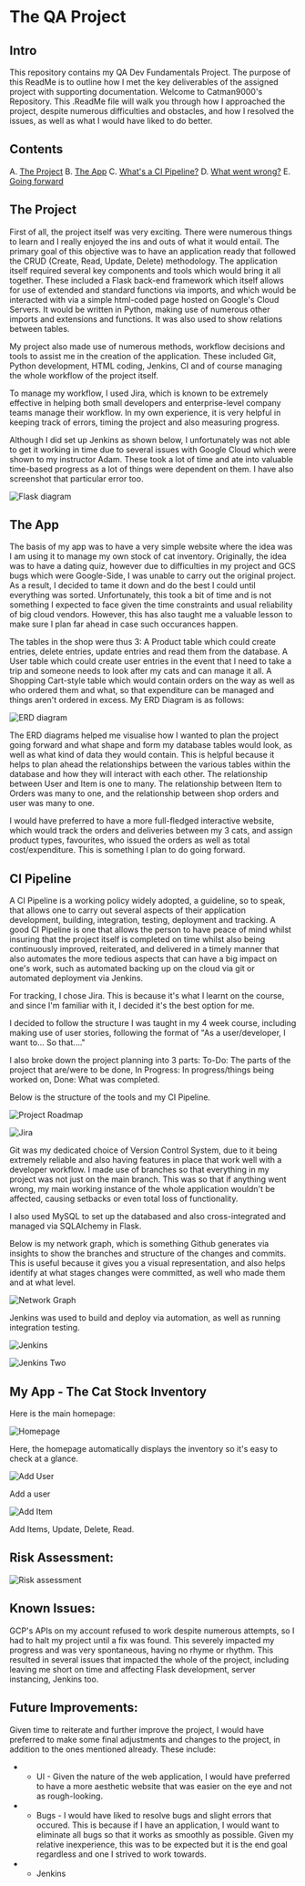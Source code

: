 # The QA Project

## Intro
This repository contains my QA Dev Fundamentals Project. The purpose of this ReadMe is to outline how I met the key deliverables of the assigned project with supporting documentation.
Welcome to Catman9000's Repository. This .ReadMe file will walk you through how I approached the project, despite numerous difficulties and obstacles, and how I resolved the issues, as well as what I would have liked to do better. 

## Contents

A. [The Project](#The-Project)
B. [The App](#The-App)
C. [What's a CI Pipeline?](#Cont-Int-Pipeline)
D. [What went wrong?](#Issues)
E. [Going forward](#For-the-future)


## The Project

First of all, the project itself was very exciting. There were numerous things to learn and I really enjoyed the ins and outs of what it would entail. The primary goal of this objective was to have an application ready that followed the CRUD (Create, Read, Update, Delete) methodology.
The application itself required several key components and tools which would bring it all together. These included a Flask back-end framework which itself allows for use of extended and standard functions via imports, and which would be interacted with via a simple html-coded page hosted on Google's Cloud Servers. It would be written in Python, making use of numerous other imports and extensions and functions. It was also used to show relations between tables.

My project also made use of numerous methods, workflow decisions and tools to assist me in the creation of the application. These included Git, Python development, HTML coding, Jenkins, CI and of course managing the whole workflow of the project itself.

To manage my workflow, I used Jira, which is known to be extremely effective in helping both small developers and enterprise-level company teams manage their workflow. In my own experience, it is very helpful in keeping track of errors, timing the project and also measuring progress. 

Although I did set up Jenkins as shown below, I unfortunately was not able to get it working in time due to several issues with Google Cloud which were shown to my instructor Adam. These took a lot of time and ate into valuable time-based progress as a lot of things were dependent on them. I have also screenshot that particular error too.


![Flask diagram](https://github.com/Catman9000/TheDatingGame/blob/main/ERD.png)

## The App

The basis of my app was to have a very simple website where the idea was I am using it to manage my own stock of cat inventory. Originally, the idea was to have a dating quiz, however due to difficulties in my project and GCS bugs which were Google-Side, I was unable to carry out the original project. As a result, I decided to tame it down and do the best I could until everything was sorted. Unfortunately, this took a bit of time and is not something I expected to face given the time constraints and usual reliability of big cloud vendors. However, this has also taught me a valuable lesson to make sure I plan far ahead in case such occurances happen. 

The tables in the shop were thus 3: 
A Product table which could create entries, delete entries, update entries and read them from the database.
A User table which could create user entries in the event that I need to take a trip and someone needs to look after my cats and can manage it all.
A Shopping Cart-style table which would contain orders on the way as well as who ordered them and what, so that expenditure can be managed and things aren't ordered in excess. 
My ERD Diagram is as follows:

![ERD diagram](https://github.com/Catman9000/TheDatingGame/blob/main/ERD.png)

The ERD diagrams helped me visualise how I wanted to plan the project going forward and what shape and form my database tables would look, as well as what kind of data they would contain. This is helpful because it helps to plan ahead the relationships between the various tables within the database and how they will interact with each other.
The relationship between User and Item is one to many.
The relationship between Item to Orders was many to one, and the relationship between shop orders and user was many to one.

I would have preferred to have a more full-fledged interactive website, which would track the orders and deliveries between my 3 cats, and assign product types, favourites, who issued the orders as well as total cost/expenditure. This is something I plan to do going forward.

## CI Pipeline

A CI Pipeline is a working policy widely adopted, a guideline, so to speak, that allows one to carry out several aspects of their application development, building, integration, testing, deployment and tracking. A good CI Pipeline is one that allows the person to have peace of mind whilst insuring that the project itself is completed on time whilst also being continuously improved, reiterated, and delivered in a timely manner that also automates the more tedious aspects that can have a big impact on one's work, such as automated backing up on the cloud via git or automated deployment via Jenkins.

For tracking, I chose Jira. This is because it's what I learnt on the course, and since I'm familiar with it, I decided it's the best option for me.

I decided to follow the structure I was taught in my 4 week course, including making use of user stories, following the format of "As a user/developer, I want to... So that...."

I also broke down the project planning into 3 parts:
To-Do: The parts of the project that are/were to be done,
In Progress: In progress/things being worked on,
Done: What was completed.

Below is the structure of the tools and my CI Pipeline.

![Project Roadmap](https://github.com/Catman9000/TheDatingGame/blob/main/CI.png)

![Jira](https://github.com/Catman9000/TheDatingGame/blob/main/Jira%20workflow.png)

Git was my dedicated choice of Version Control System, due to it being extremely reliable and also having features in place that work well with a developer workflow. I made use of branches so that everything in my project was not just on the main branch. This was so that if anything went wrong, my main working instance of the whole application wouldn't be affected, causing setbacks or even total loss of functionality.

I also used MySQL to set up the databased and also cross-integrated and managed via SQLAlchemy in Flask.

Below is my network graph, which is something Github generates via insights to show the branches and structure of the changes and commits. This is useful because it gives you a visual representation, and also helps identify at what stages changes were committed, as well who made them and at what level.

![Network Graph](https://github.com/Catman9000/TheDatingGame/blob/main/network.png)

Jenkins was used to build and deploy via automation, as well as running integration testing.

![Jenkins](https://github.com/Catman9000/TheDatingGame/blob/main/jenkins2.png)

![Jenkins Two](https://github.com/Catman9000/TheDatingGame/blob/main/jenkins3.png)


## My App - The Cat Stock Inventory

Here is the main homepage:

![Homepage](https://github.com/Catman9000/TheDatingGame/blob/main/Homepage.png)

Here, the homepage automatically displays the inventory so it's easy to check at a glance. 

![Add User](https://github.com/Catman9000/TheDatingGame/blob/main/Add%20User.png)

Add a user

![Add Item](https://github.com/Catman9000/TheDatingGame/blob/main/Add%20Item.png)

Add Items, Update, Delete, Read.

## Risk Assessment:

![Risk assessment](https://github.com/Catman9000/TheDatingGame/blob/main/Risk%20Assessment.png)


## Known Issues:

GCP's APIs on my account refused to work despite numerous attempts, so I had to halt my project until a fix was found. This severely impacted my progress and was very spontaneous, having no rhyme or rhythm. This resulted in several issues that impacted the whole of the project, including leaving me short on time and affecting Flask development, server instancing, Jenkins too.

## Future Improvements:
Given time to reiterate and further improve the project, I would have preferred to make some final adjustments and changes to the project, in addition to the ones mentioned already. These include:

* - UI - Given the nature of the web application, I would have preferred to have a more aesthetic website that was easier on the eye and not as rough-looking.

* - Bugs - I would have liked to resolve bugs and slight errors that occured. This is because if I have an application, I would want to eliminate all bugs so that it works as smoothly as possible. Given my relative inexperience, this was to be expected but it is the end goal regardless and one I strived to work towards.

* - Jenkins